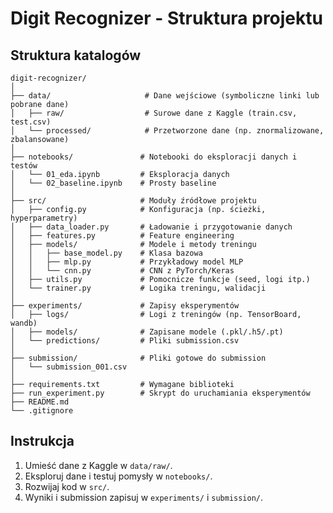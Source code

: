 # Digit Recognizer - Struktura projektu

## Struktura katalogów

```
digit-recognizer/
│
├── data/                     # Dane wejściowe (symboliczne linki lub pobrane dane)
│   ├── raw/                  # Surowe dane z Kaggle (train.csv, test.csv)
│   └── processed/            # Przetworzone dane (np. znormalizowane, zbalansowane)
│
├── notebooks/               # Notebooki do eksploracji danych i testów
│   └── 01_eda.ipynb         # Eksploracja danych
│   └── 02_baseline.ipynb    # Prosty baseline
│
├── src/                     # Moduły źródłowe projektu
│   ├── config.py            # Konfiguracja (np. ścieżki, hyperparametry)
│   ├── data_loader.py       # Ładowanie i przygotowanie danych
│   ├── features.py          # Feature engineering
│   ├── models/              # Modele i metody treningu
│   │   ├── base_model.py    # Klasa bazowa
│   │   ├── mlp.py           # Przykładowy model MLP
│   │   └── cnn.py           # CNN z PyTorch/Keras
│   ├── utils.py             # Pomocnicze funkcje (seed, logi itp.)
│   └── trainer.py           # Logika treningu, walidacji
│
├── experiments/             # Zapisy eksperymentów
│   ├── logs/                # Logi z treningów (np. TensorBoard, wandb)
│   ├── models/              # Zapisane modele (.pkl/.h5/.pt)
│   └── predictions/         # Pliki submission.csv
│
├── submission/              # Pliki gotowe do submission
│   └── submission_001.csv
│
├── requirements.txt         # Wymagane biblioteki
├── run_experiment.py        # Skrypt do uruchamiania eksperymentów
├── README.md
└── .gitignore
```

## Instrukcja
1. Umieść dane z Kaggle w `data/raw/`.
2. Eksploruj dane i testuj pomysły w `notebooks/`.
3. Rozwijaj kod w `src/`.
4. Wyniki i submission zapisuj w `experiments/` i `submission/`. 